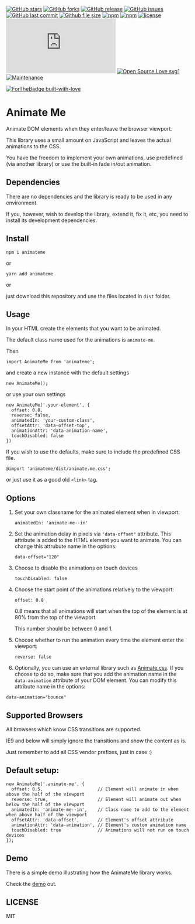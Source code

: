 [![GitHub stars](https://img.shields.io/github/stars/scriptex/AnimateMe.svg?style=social&label=Stars)](https://github.com/scriptex/AnimateMe)
[![GitHub forks](https://img.shields.io/github/forks/scriptex/AnimateMe.svg?style=social&label=Fork)](https://github.com/scriptex/AnimateMe/network#fork-destination-box)
[![GitHub release](https://img.shields.io/github/release/scriptex/AnimateMe.svg)](https://github.com/scriptex/AnimateMe/releases/latest)
[![GitHub issues](https://img.shields.io/github/issues/scriptex/AnimateMe.svg)](https://github.com/scriptex/AnimateMe/issues)
[![GitHub last commit](https://img.shields.io/github/last-commit/scriptex/AnimateMe.svg)](https://github.com/scriptex/AnimateMe/commits/master)
[![Github file size](https://img.shields.io/github/size/scriptex/AnimateMe/dist/animate.me.min.js.svg)](https://github.com/scriptex/AnimateMe)
[![npm](https://img.shields.io/npm/dt/animateme.svg)](https://www.npmjs.com/package/animateme)
[![npm](https://img.shields.io/npm/v/animateme.svg)](https://www.npmjs.com/package/animateme)
[![license](https://img.shields.io/github/license/scriptex/AnimateMe.svg)](https://github.com/scriptex/AnimateMe)
[![Analytics](https://ga-beacon.appspot.com/UA-83446952-1/github.com/scriptex/AnimateMe/README.md)](https://github.com/scriptex/AnimateMe/)
[![Open Source Love svg1](https://badges.frapsoft.com/os/v1/open-source.svg?v=103)](https://github.com/scriptex/AnimateMe/)
[![Maintenance](https://img.shields.io/badge/Maintained%3F-yes-green.svg)](https://github.com/scriptex/AnimateMe/graphs/commit-activity)

[![ForTheBadge built-with-love](http://ForTheBadge.com/images/badges/built-with-love.svg)](https://github.com/scriptex/)

# Animate Me

Animate DOM elements when they enter/leave the browser viewport.

This library uses a small amount on JavaScript and leaves the actual animations to the CSS.

You have the freedom to implement your own animations, use predefined (via another library) or use the built-in fade in/out animation.

## Dependencies

There are no dependencies and the library is ready to be used in any environment.

If you, however, wish to develop the library, extend it, fix it, etc, you need to install its development dependencies.

## Install

```
npm i animateme
```

or

```
yarn add animateme
```

or

just download this repository and use the files located in `dist` folder.

## Usage

In your HTML create the elements that you want to be animated.

The default class name used for the animations is `animate-me`.

Then

```
import AnimateMe from 'animateme';
```

and create a new instance with the default settings

```
new AnimateMe();
```

or use your own settings

```
new AnimateMe('.your-element', {
  offset: 0.8,
  reverse: false,
  animatedIn: 'your-custom-class',
  offsetAttr: 'data-offset-top',
  animationAttr: 'data-animation-name',
  touchDisabled: false
})
```

If you wish to use the defaults, make sure to include the predefined CSS file.

```
@import 'animateme/dist/animate.me.css';
```

or just use it as a good old `<link>` tag.

## Options

1.  Set your own classname for the animated element when in viewport:

    `animatedIn: 'animate-me--in'`

2.  Set the animation delay in pixels via `"data-offset"` attribute. This attribute is added to the HTML element you want to animate. You can change this attrubute name in the options:

    `data-offset="120"`

3.  Choose to disable the animations on touch devices

    `touchDisabled: false`

4.  Choose the start point of the animations relatively to the viewport:

    `offset: 0.8`

    0.8 means that all animations will start when the top of the element is at 80% from the top of the viewport

    This number should be between 0 and 1.

5.  Choose whether to run the animation every time the element enter the viewport:

    `reverse: false`

6.  Optionally, you can use an external library such as [Animate.css](https://daneden.github.io/animate.css/). If you choose to do so, make sure that you add the animation name in the `data-animation` attribute of your DOM element. You can modify this attribute name in the options:

`data-animation="bounce"`

## Supported Browsers

All browsers which know CSS transitions are supported.

IE9 and below will simply ignore the transitions and show the content as is.

Just remember to add all CSS vendor prefixes, just in case :)

## Default setup:

```
new AnimateMe('.animate-me', {
  offset: 0.5,                     // Element will animate in when above the half of the viewport
  reverse: true,                   // Element will animate out when below the half of the viewport
  animatedIn: 'animate-me--in',    // Class name to add to the element when above half of the viewport
  offsetAttr: 'data-offset',       // Element's offset attribute
  animationAttr: 'data-animation', // Element's custom animation name
  touchDisabled: true              // Animations will not run on touch devices
});
```

## Demo

There is a simple demo illustrating how the AnimateMe library works.

Check the [demo](https://github.com/scriptex/AnimateMe/blob/master/demo/index.html) out.

## LICENSE

MIT
